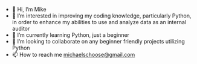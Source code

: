 - 👋 Hi, I’m Mike
- 👀 I’m interested in improving my coding knowledge, particularly Python, in order to enhance my abilities to use and analyze data as an internal auditor
- 🌱 I’m currently learning Python, just a beginner
- 💞️ I’m looking to collaborate on any beginner friendly projects utilizing Python
- 📫 How to reach me michaelschoose@gmail.com

<!---
mjschoo503/mjschoo503 is a ✨ special ✨ repository because its `README.md` (this file) appears on your GitHub profile.
You can click the Preview link to take a look at your changes.
--->
